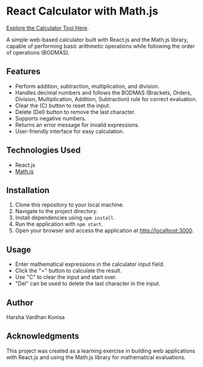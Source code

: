 # React Calculator with Math.js

[Explore the Calculator Tool Here](https://main--teal-flan-634b92.netlify.app/).

A simple web-based calculator built with React.js and the Math.js library, capable of performing basic arithmetic operations while following the order of operations (BODMAS).

## Features

- Perform addition, subtraction, multiplication, and division.
- Handles decimal numbers and follows the BODMAS (Brackets, Orders, Division, Multiplication, Addition, Subtraction) rule for correct evaluation.
- Clear the (C) button to reset the input.
- Delete (Del) button to remove the last character.
- Supports negative numbers.
- Returns an error message for invalid expressions.
- User-friendly interface for easy calculation.

## Technologies Used

- React.js
- [Math.js](https://mathjs.org/)

## Installation

1. Clone this repository to your local machine.
2. Navigate to the project directory.
3. Install dependencies using `npm install`.
4. Run the application with `npm start`.
5. Open your browser and access the application at [http://localhost:3000](http://localhost:3000).

## Usage

- Enter mathematical expressions in the calculator input field.
- Click the "=" button to calculate the result.
- Use "C" to clear the input and start over.
- "Del" can be used to delete the last character in the input.

## Author

Harsha Vardhan Konisa

## Acknowledgments

This project was created as a learning exercise in building web applications with React.js and using the Math.js library for mathematical evaluations.
